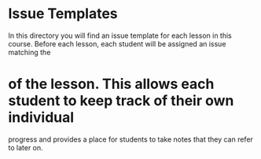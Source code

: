 # Issue Templates

In this directory you will find an issue template for each lesson in this
course. Before each lesson, each student will be assigned an issue matching the
# of the lesson. This allows each student to keep track of their own individual
progress and provides a place for students to take notes that they can refer to
later on.
